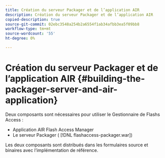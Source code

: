 ```yaml
---
title: Création du serveur Packager et de l’application AIR
description: Création du serveur Packager et de l’application AIR
copied-description: true
source-git-commit: 02ebc3548a254b2a6554f1ab34afbb3ea5f09bb8
workflow-type: tm+mt
source-wordcount: '55'
ht-degree: 0%

---
```


# Création du serveur Packager et de l’application AIR {#building-the-packager-server-and-air-application}

Deux composants sont nécessaires pour utiliser le Gestionnaire de Flashs Access :

* Application AIR Flash Access Manager
* Le serveur Packager ( [!DNL flashaccess-packager.war])

Les deux composants sont distribués dans les formulaires source et binaires avec l’implémentation de référence.
